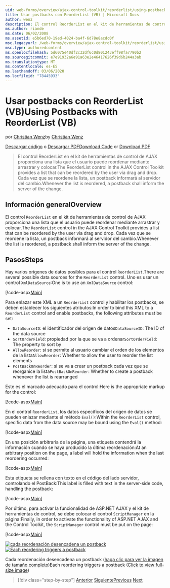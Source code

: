 ```yaml
---
uid: web-forms/overview/ajax-control-toolkit/reorderlist/using-postbacks-with-reorderlist-vb
title: Usar postbacks con ReorderList (VB) | Microsoft Docs
author: wenz
description: El control ReorderList en el kit de herramientas de control de AJAX proporciona una lista que el usuario puede reordenar mediante arrastrar y colocar. Cada vez que se reordena la lista, se muestra un pedido...
ms.author: riande
ms.date: 06/02/2008
ms.assetid: e5b6ed70-19ed-4024-ba4f-6d78e8acdc0f
msc.legacyurl: /web-forms/overview/ajax-control-toolkit/reorderlist/using-postbacks-with-reorderlist-vb
msc.type: authoredcontent
ms.openlocfilehash: 5d6075e40df2c32df6c0d801243eff98fa7790b2
ms.sourcegitcommit: e7e91932a6e91a63e2e46417626f39d6b244a3ab
ms.translationtype: MT
ms.contentlocale: es-ES
ms.lasthandoff: 03/06/2020
ms.locfileid: "78445933"
---
```

# <a name="using-postbacks-with-reorderlist-vb"></a><span data-ttu-id="b28a5-104">Usar postbacks con ReorderList (VB)</span><span class="sxs-lookup"><span data-stu-id="b28a5-104">Using Postbacks with ReorderList (VB)</span></span>

<span data-ttu-id="b28a5-105">por [Christian Wenz](https://github.com/wenz)</span><span class="sxs-lookup"><span data-stu-id="b28a5-105">by [Christian Wenz](https://github.com/wenz)</span></span>

<span data-ttu-id="b28a5-106">[Descargar código](https://download.microsoft.com/download/9/3/f/93f8daea-bebd-4821-833b-95205389c7d0/ReorderList4.vb.zip) o [Descargar PDF](https://download.microsoft.com/download/2/d/c/2dc10e34-6983-41d4-9c08-f78f5387d32b/reorderlist4VB.pdf)</span><span class="sxs-lookup"><span data-stu-id="b28a5-106">[Download Code](https://download.microsoft.com/download/9/3/f/93f8daea-bebd-4821-833b-95205389c7d0/ReorderList4.vb.zip) or [Download PDF](https://download.microsoft.com/download/2/d/c/2dc10e34-6983-41d4-9c08-f78f5387d32b/reorderlist4VB.pdf)</span></span>

> <span data-ttu-id="b28a5-107">El control ReorderList en el kit de herramientas de control de AJAX proporciona una lista que el usuario puede reordenar mediante arrastrar y colocar.</span><span class="sxs-lookup"><span data-stu-id="b28a5-107">The ReorderList control in the AJAX Control Toolkit provides a list that can be reordered by the user via drag and drop.</span></span> <span data-ttu-id="b28a5-108">Cada vez que se reordene la lista, un postback informará al servidor del cambio.</span><span class="sxs-lookup"><span data-stu-id="b28a5-108">Whenever the list is reordered, a postback shall inform the server of the change.</span></span>

## <a name="overview"></a><span data-ttu-id="b28a5-109">Información general</span><span class="sxs-lookup"><span data-stu-id="b28a5-109">Overview</span></span>

<span data-ttu-id="b28a5-110">El control `ReorderList` en el kit de herramientas de control de AJAX proporciona una lista que el usuario puede reordenar mediante arrastrar y colocar.</span><span class="sxs-lookup"><span data-stu-id="b28a5-110">The `ReorderList` control in the AJAX Control Toolkit provides a list that can be reordered by the user via drag and drop.</span></span> <span data-ttu-id="b28a5-111">Cada vez que se reordene la lista, un postback informará al servidor del cambio.</span><span class="sxs-lookup"><span data-stu-id="b28a5-111">Whenever the list is reordered, a postback shall inform the server of the change.</span></span>

## <a name="steps"></a><span data-ttu-id="b28a5-112">Pasos</span><span class="sxs-lookup"><span data-stu-id="b28a5-112">Steps</span></span>

<span data-ttu-id="b28a5-113">Hay varios orígenes de datos posibles para el control `ReorderList`.</span><span class="sxs-lookup"><span data-stu-id="b28a5-113">There are several possible data sources for the `ReorderList` control.</span></span> <span data-ttu-id="b28a5-114">Uno es usar un control `XmlDataSource`:</span><span class="sxs-lookup"><span data-stu-id="b28a5-114">One is to use an `XmlDataSource` control:</span></span>

[!code-aspx[Main](using-postbacks-with-reorderlist-vb/samples/sample1.aspx)]

<span data-ttu-id="b28a5-115">Para enlazar este XML a un `ReorderList` control y habilitar los postbacks, se deben establecer los siguientes atributos:</span><span class="sxs-lookup"><span data-stu-id="b28a5-115">In order to bind this XML to a `ReorderList` control and enable postbacks, the following attributes must be set:</span></span>

- <span data-ttu-id="b28a5-116">`DataSourceID`: el identificador del origen de datos</span><span class="sxs-lookup"><span data-stu-id="b28a5-116">`DataSourceID`: The ID of the data source</span></span>
- <span data-ttu-id="b28a5-117">`SortOrderField`: propiedad por la que se va a ordenar</span><span class="sxs-lookup"><span data-stu-id="b28a5-117">`SortOrderField`: The property to sort by</span></span>
- <span data-ttu-id="b28a5-118">`AllowReorder`: si se permite al usuario cambiar el orden de los elementos de la lista</span><span class="sxs-lookup"><span data-stu-id="b28a5-118">`AllowReorder`: Whether to allow the user to reorder the list elements</span></span>
- <span data-ttu-id="b28a5-119">`PostBackOnReorder`: si se va a crear un postback cada vez que se reorganice la lista</span><span class="sxs-lookup"><span data-stu-id="b28a5-119">`PostBackOnReorder`: Whether to create a postback whenever the list is rearranged</span></span>

<span data-ttu-id="b28a5-120">Este es el marcado adecuado para el control:</span><span class="sxs-lookup"><span data-stu-id="b28a5-120">Here is the appropriate markup for the control:</span></span>

[!code-aspx[Main](using-postbacks-with-reorderlist-vb/samples/sample2.aspx)]

<span data-ttu-id="b28a5-121">En el control `ReorderList`, los datos específicos del origen de datos se pueden enlazar mediante el método `Eval()`:</span><span class="sxs-lookup"><span data-stu-id="b28a5-121">Within the `ReorderList` control, specific data from the data source may be bound using the `Eval()` method:</span></span>

[!code-aspx[Main](using-postbacks-with-reorderlist-vb/samples/sample3.aspx)]

<span data-ttu-id="b28a5-122">En una posición arbitraria de la página, una etiqueta contendrá la información cuando se haya producido la última reordenación:</span><span class="sxs-lookup"><span data-stu-id="b28a5-122">At an arbitrary position on the page, a label will hold the information when the last reordering occurred:</span></span>

[!code-aspx[Main](using-postbacks-with-reorderlist-vb/samples/sample4.aspx)]

<span data-ttu-id="b28a5-123">Esta etiqueta se rellena con texto en el código del lado servidor, controlando el PostBack:</span><span class="sxs-lookup"><span data-stu-id="b28a5-123">This label is filled with text in the server-side code, handling the postback:</span></span>

[!code-aspx[Main](using-postbacks-with-reorderlist-vb/samples/sample5.aspx)]

<span data-ttu-id="b28a5-124">Por último, para activar la funcionalidad de ASP.NET AJAX y el kit de herramientas de control, se debe colocar el control `ScriptManager` en la página:</span><span class="sxs-lookup"><span data-stu-id="b28a5-124">Finally, in order to activate the functionality of ASP.NET AJAX and the Control Toolkit, the `ScriptManager` control must be put on the page:</span></span>

[!code-aspx[Main](using-postbacks-with-reorderlist-vb/samples/sample6.aspx)]

<span data-ttu-id="b28a5-125">[![cada reordenación desencadena un postback](using-postbacks-with-reorderlist-vb/_static/image2.png)](using-postbacks-with-reorderlist-vb/_static/image1.png)</span><span class="sxs-lookup"><span data-stu-id="b28a5-125">[![Each reordering triggers a postback](using-postbacks-with-reorderlist-vb/_static/image2.png)](using-postbacks-with-reorderlist-vb/_static/image1.png)</span></span>

<span data-ttu-id="b28a5-126">Cada reordenación desencadena un postback ([haga clic para ver la imagen de tamaño completo](using-postbacks-with-reorderlist-vb/_static/image3.png))</span><span class="sxs-lookup"><span data-stu-id="b28a5-126">Each reordering triggers a postback ([Click to view full-size image](using-postbacks-with-reorderlist-vb/_static/image3.png))</span></span>

> [!div class="step-by-step"]
> <span data-ttu-id="b28a5-127">[Anterior](drag-and-drop-via-reorderlist-cs.md)
> [Siguiente](drag-and-drop-via-reorderlist-vb.md)</span><span class="sxs-lookup"><span data-stu-id="b28a5-127">[Previous](drag-and-drop-via-reorderlist-cs.md)
[Next](drag-and-drop-via-reorderlist-vb.md)</span></span>
